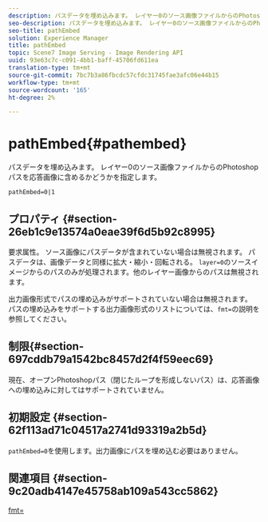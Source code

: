 ```yaml
---
description: パスデータを埋め込みます。 レイヤー0のソース画像ファイルからのPhotoshopパスを応答画像に含めるかどうかを指定します。
seo-description: パスデータを埋め込みます。 レイヤー0のソース画像ファイルからのPhotoshopパスを応答画像に含めるかどうかを指定します。
seo-title: pathEmbed
solution: Experience Manager
title: pathEmbed
topic: Scene7 Image Serving - Image Rendering API
uuid: 93e63c7c-c091-4bb1-baff-45706fd611ea
translation-type: tm+mt
source-git-commit: 7bc7b3a86fbcdc57cfdc31745fae3afc06e44b15
workflow-type: tm+mt
source-wordcount: '165'
ht-degree: 2%

---
```



# pathEmbed{#pathembed}

パスデータを埋め込みます。 レイヤー0のソース画像ファイルからのPhotoshopパスを応答画像に含めるかどうかを指定します。

`pathEmbed=0|1`

## プロパティ {#section-26eb1c9e13574a0eae39f6d5b92c8995}

要求属性。 ソース画像にパスデータが含まれていない場合は無視されます。 パスデータは、画像データと同様に拡大・縮小・回転される。 `layer=0`のソースイメージからのパスのみが処理されます。他のレイヤー画像からのパスは無視されます。

出力画像形式でパスの埋め込みがサポートされていない場合は無視されます。 パスの埋め込みをサポートする出力画像形式のリストについては、`fmt=`の説明を参照してください。

## 制限{#section-697cddb79a1542bc8457d2f4f59eec69}

現在、オープンPhotoshopパス（閉じたループを形成しないパス）は、応答画像への埋め込みに対してはサポートされていません。

## 初期設定 {#section-62f113ad71c04517a2741d93319a2b5d}

`pathEmbed=0`を使用します。出力画像にパスを埋め込む必要はありません。

## 関連項目 {#section-9c20adb4147e45758ab109a543cc5862}

[fmt=](../../../../../is-api/http-ref/image-serving-api-ref/c-http-protocol-reference/c-command-reference/r-is-http-fmt.md#reference-cdf10043423b45ba9fe15157fb3ae37a)
